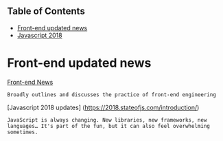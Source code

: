 ## Table of Contents

- [Front-end updated news](#Front-end-updated-news)
- [Javascript 2018](#javascript-update-2018)


# Front-end updated news

[Front-end News](https://frontendmasters.com/books/front-end-handbook/2018/)

`Broadly outlines and discusses the practice of front-end engineering`

[Javascript 2018 updates] (https://2018.stateofjs.com/introduction/)

`JavaScript is always changing. New libraries, new frameworks, new languages… It's part of the fun, but it can also feel overwhelming sometimes. `
